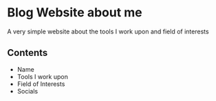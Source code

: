 # Blog Website about me
A very simple website about the tools I work upon and field of interests
## Contents
- Name
- Tools I work upon
- Field of Interests
- Socials
